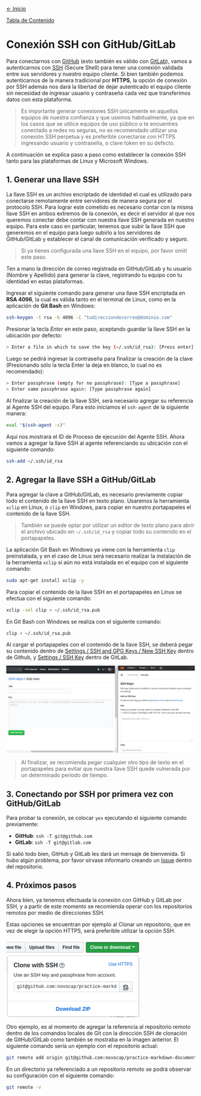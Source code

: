 [<- Inicio](../../../)

[Tabla de Contenido](SUMMARY.md)

# Conexión SSH con GitHub/GitLab
Para conectarnos con [GitHub](https://github.com) (esto también es válido con [GitLab](https://gitlab.com)), vamos a autenticarnos con [SSH](https://es.wikipedia.org/wiki/Secure_Shell) (Secure Shell) para tener una conexión validada entre sus servidores y nuestro equipo cliente. Si bien también podemos autenticarnos de la manera tradicional por __HTTPS__, la opción de conexión por SSH además nos dará la libertad de dejar autenticado el equipo cliente sin necesidad de ingresar usuario y contraseña cada vez que transferimos datos con esta plataforma.
> Es importante generar conexiones SSH únicamente en aquellos equipos de nuestra confianza y que usemos habitualmente, ya que en los casos que se utilice equipos de uso público o te encuentres conectado a redes no seguras, no es recomendado utilizar una conexión SSH perpetua y es preferible conectarse con HTTPS ingresando usuario y contraseña, o clave token en su defecto.

A continuación se explica paso a paso como establecer la conexión SSH tanto para las plataformas de Linux y Microsoft Windows.
## 1. Generar una llave SSH
La llave SSH es un archivo encriptado de identidad el cual es utilizado para conectarse remotamente entre servidores de manera segura por el protocolo SSH. Para lograr este cometido es necesario contar con la misma llave SSH en ambos extremos de la conexión, es decir el servidor al que nos queremos conectar debe contar con nuestra llave SSH generada en nuestro equipo. Para este caso en particular, tenemos que subir la llave SSH que generemos en el equipo para luego subirlo a los servidores de GitHub/GitLab y establecer el canal de comunicación verificado y seguro.
> Si ya tienes configurada una llave SSH en el equipo, por favor omití este paso.

Ten a mano la dirección de correo registrada en GitHub/GitLab y tu usuario (Nombre y Apellido) para generar la clave, registrando tu equipo con tu identidad en estas plataformas.

Ingresar el siguiente comando para generar una llave SSH encriptada en __RSA 4096__, la cual es válida tanto en el terminal de Linux, como en la aplicación de __Git Bash__ en Windows:
```bash
ssh-keygen -t rsa -b 4096 -C "tudirecciondecorreo@dominio.com"
```
Presionar la tecla _Enter_ en este paso, aceptando guardar la llave SSH en la ubicación por defecto:
```bash
> Enter a file in which to save the key (~/.ssh/id_rsa): [Press enter]
```
Luego se pedirá ingresar la contraseña para finalizar la creación de la clave (Presionando sólo la tecla Enter la deja en blanco, lo cual no es recomendado):
```bash
> Enter passphrase (empty for no passphrase): [Type a passphrase]
> Enter same passphrase again: [Type passphrase again]
```
Al finalizar la creación de la llave SSH, será necesario agregar su referencia al Agente SSH del equipo. Para esto iniciamos el `ssh-agent` de la siguiente manera:
```bash
eval "$(ssh-agent -s)"
```
Aquí nos mostrará el ID de Proceso de ejecución del Agente SSH. Ahora vamos a agregar la llave SSH al agente referenciando su ubicación con el siguiente comando:
```bash
ssh-add ~/.ssh/id_rsa
```
## 2. Agregar la llave SSH a GitHub/GitLab
Para agregar la clave a GitHub/GitLab, es necesario previamente copiar todo el contenido de la llave SSH en texto plano. Usaremos la herramienta `xclip` en Linux, o `clip` en Windows, para copiar en nuestro portapapeles el contenido de la llave SSH.
> También se puede optar por utilizar un editor de texto plano para abrir el archivo ubicado en `~/.ssh/id_rsa` y copiar todo su contenido en el portapapeles.

La aplicación Git Bash en Windows ya viene con la herramienta `clip` preinstalada, y en el caso de Linux será necesario realizar la instalación de la herramienta `xclip` si aún no está instalada en el equipo con el siguiente comando:
```bash
sudo apt-get install xclip -y
```
Para copiar el contenido de la llave SSH en el portapapeles en Linux se efectua con el siguiente comando:
```bash
xclip -sel clip < ~/.ssh/id_rsa.pub
```
En Git Bash con Windows se realiza con el siguiente comando:
```bash
clip < ~/.ssh/id_rsa.pub
```
Al cargar el portapapeles con el contenido de la llave SSH, se deberá pegar su contenido dentro de [Settings / SSH and GPG Keys / New SSH Key](https://github.com/settings/ssh/new) dentro de Github, y [Settings / SSH Key](https://gitlab.com/profile/keys) dentro de GitLab.

![SSH Keys on GitHub & GitLab](../img/add-ssh-key.png)

> Al finalizar, se recomienda pegar cualquier otro tipo de texto en el portapapeles para evitar que nuestra llave SSH quede vulnerada por un determinado periodo de tiempo.
## 3. Conectando por SSH por primera vez con GitHub/GitLab
Para probar la conexión, se colocar `yes` ejecutando el siguiente comando previamente:
* __GitHub__: `ssh -T git@github.com`
* __GitLab__: `ssh -T git@gitlab.com`

Si salió todo bien, GitHub y GitLab les dará un mensaje de bienvenida. Si hubo algún problema, por favor sírvase informarlo creando un [Issue](https://github.com/novocap/practice-markdown-documentation/issues/new) dentro del repositorio.
## 4. Próximos pasos
Ahora bien, ya tenemos efectuada la conexión con GitHub y GitLab por SSH, y a partir de este momento se recomienda operar con los repositorios remotos por medio de direcciones SSH.

Estas opciones se encuentran por ejemplo al Clonar un repositorio, que en vez de elegir la opción HTTPS, será preferible utilizar la opción SSH.

![Clone via SSH](../img/clone-via-ssh.png)

Otro ejemplo, es al momento de agregar la referencia al repositorio remoto dentro de los comandos locales de Git con la dirección SSH de clonación de GitHub/GitLab como también se mostraba en la imagen anterior. El siguiente comando sería un ejemplo con el repositorio actual:
```bash
git remote add origin git@github.com:novocap/practice-markdown-documentation.git
```
En un directorio ya referenciado a un repositorio remoto se podrá observar su configuración con el siguiente comando:
```bash
git remote -v
```